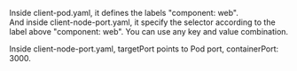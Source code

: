Inside client-pod.yaml, it defines the labels "component: web".  
And inside client-node-port.yaml, it specify the selector according to the label above "component: web".
You can use any key and value combination.  

Inside client-node-port.yaml, targetPort points to Pod port, containerPort: 3000.  
